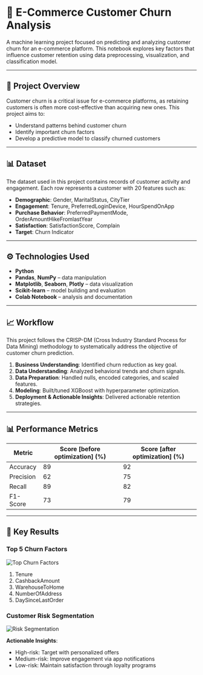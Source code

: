 # 🛒 E-Commerce Customer Churn Analysis

A machine learning project focused on predicting and analyzing customer churn for an e-commerce platform. This notebook explores key factors that influence customer retention using data preprocessing, visualization, and classification model.

---

## 📌 Project Overview

Customer churn is a critical issue for e-commerce platforms, as retaining customers is often more cost-effective than acquiring new ones. This project aims to:

* Understand patterns behind customer churn
* Identify important churn factors
* Develop a predictive model to classify churned customers

---

## 📊 Dataset

The dataset used in this project contains records of customer activity and engagement. Each row represents a customer with 20 features such as:

* **Demographic**: Gender, MaritalStatus, CityTier  
* **Engagement**: Tenure, PreferredLoginDevice, HourSpendOnApp  
* **Purchase Behavior**: PreferredPaymentMode, OrderAmountHikeFromlastYear  
* **Satisfaction**: SatisfactionScore, Complain  
* **Target**: Churn Indicator  

---

## ⚙️ Technologies Used

* **Python**
* **Pandas**, **NumPy** – data manipulation
* **Matplotlib**, **Seaborn**, **Plotly** – data visualization
* **Scikit-learn** – model building and evaluation
* **Colab Notebook** – analysis and documentation

---

## 📈 Workflow
This project follows the CRISP-DM (Cross Industry Standard Process for Data Mining) methodology to systematically address the objective of customer churn prediction.

1. **Business Understanding**: Identified churn reduction as key goal.  
2. **Data Understanding**: Analyzed behavioral trends and churn signals.  
3. **Data Preparation**: Handled nulls, encoded categories, and scaled features.  
4. **Modeling**: Built/tuned XGBoost with hyperparameter optimization.  
5. **Deployment & Actionable Insights**: Delivered actionable retention strategies.  
   
---

## 📊 Performance Metrics

| Metric      | Score [before optimization] (%) | Score [after optimization] (%) |
|-------------|---------------------------------|--------------------------------|
| Accuracy    | 89                              | 92                             |
| Precision   | 62                              | 75                             |
| Recall      | 89                              | 82                             |
| F1-Score    | 73                              | 79                             |

---

## 📌 Key Results

### Top 5 Churn Factors  
![Top Churn Factors](https://via.placeholder.com/600x200?text=Key_Churn_Factors)

1. Tenure  
2. CashbackAmount  
3. WarehouseToHome  
4. NumberOfAddress  
5. DaySinceLastOrder

### Customer Risk Segmentation  
![Risk Segmentation](https://via.placeholder.com/400x200?text=Risk_Segmentation)

**Actionable Insights**:  
- High-risk: Target with personalized offers  
- Medium-risk: Improve engagement via app notifications  
- Low-risk: Maintain satisfaction through loyalty programs  

